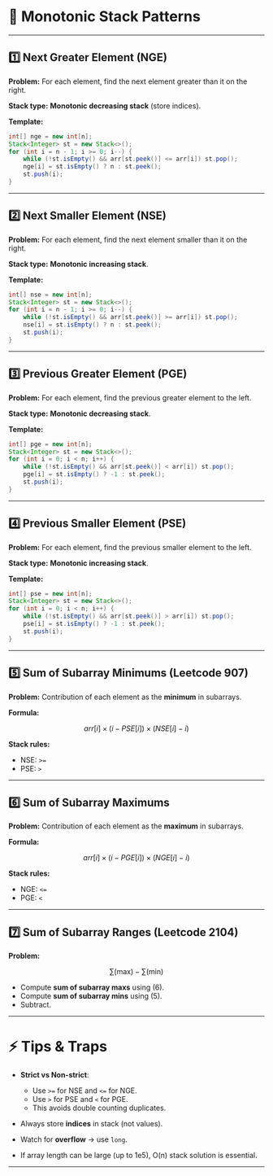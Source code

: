 # 🔑 Monotonic Stack Patterns

---

## 1️⃣ Next Greater Element (NGE)

**Problem:** For each element, find the next element greater than it on the right.

**Stack type:** **Monotonic decreasing stack** (store indices).

**Template:**

```java
int[] nge = new int[n];
Stack<Integer> st = new Stack<>();
for (int i = n - 1; i >= 0; i--) {
    while (!st.isEmpty() && arr[st.peek()] <= arr[i]) st.pop();
    nge[i] = st.isEmpty() ? n : st.peek();
    st.push(i);
}
```

---

## 2️⃣ Next Smaller Element (NSE)

**Problem:** For each element, find the next element smaller than it on the right.

**Stack type:** **Monotonic increasing stack**.

**Template:**

```java
int[] nse = new int[n];
Stack<Integer> st = new Stack<>();
for (int i = n - 1; i >= 0; i--) {
    while (!st.isEmpty() && arr[st.peek()] >= arr[i]) st.pop();
    nse[i] = st.isEmpty() ? n : st.peek();
    st.push(i);
}
```

---

## 3️⃣ Previous Greater Element (PGE)

**Problem:** For each element, find the previous greater element to the left.

**Stack type:** **Monotonic decreasing stack**.

**Template:**

```java
int[] pge = new int[n];
Stack<Integer> st = new Stack<>();
for (int i = 0; i < n; i++) {
    while (!st.isEmpty() && arr[st.peek()] < arr[i]) st.pop();
    pge[i] = st.isEmpty() ? -1 : st.peek();
    st.push(i);
}
```

---

## 4️⃣ Previous Smaller Element (PSE)

**Problem:** For each element, find the previous smaller element to the left.

**Stack type:** **Monotonic increasing stack**.

**Template:**

```java
int[] pse = new int[n];
Stack<Integer> st = new Stack<>();
for (int i = 0; i < n; i++) {
    while (!st.isEmpty() && arr[st.peek()] > arr[i]) st.pop();
    pse[i] = st.isEmpty() ? -1 : st.peek();
    st.push(i);
}
```

---

## 5️⃣ Sum of Subarray Minimums (Leetcode 907)

**Problem:** Contribution of each element as the **minimum** in subarrays.

**Formula:**

$$
arr[i] \times (i - PSE[i]) \times (NSE[i] - i)
$$

**Stack rules:**

* NSE: `>=`
* PSE: `>`

---

## 6️⃣ Sum of Subarray Maximums

**Problem:** Contribution of each element as the **maximum** in subarrays.

**Formula:**

$$
arr[i] \times (i - PGE[i]) \times (NGE[i] - i)
$$

**Stack rules:**

* NGE: `<=`
* PGE: `<`

---

## 7️⃣ Sum of Subarray Ranges (Leetcode 2104)

**Problem:**

$$
\sum (\text{max}) - \sum (\text{min})
$$

* Compute **sum of subarray maxs** using (6).
* Compute **sum of subarray mins** using (5).
* Subtract.

---

# ⚡ Tips & Traps

* **Strict vs Non-strict**:

  * Use `>=` for NSE and `<=` for NGE.
  * Use `>` for PSE and `<` for PGE.
  * This avoids double counting duplicates.
* Always store **indices** in stack (not values).
* Watch for **overflow** → use `long`.
* If array length can be large (up to 1e5), O(n) stack solution is essential.

---
